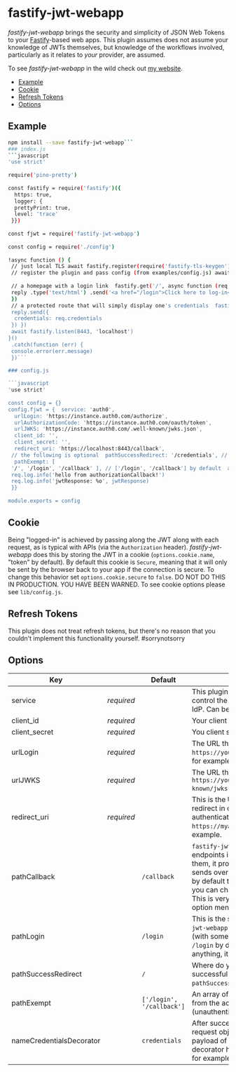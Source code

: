# fastify-jwt-webapp  
  
*fastify-jwt-webapp* brings the security and simplicity of JSON Web Tokens to your [Fastify][fastify]-based web apps.  This plugin assumes does not assume your knowledge of JWTs themselves, but knowledge of the workflows involved, particularly as it relates to *your* provider, are assumed.  
  
To see *fastify-jwt-webapp* in the wild check out [my website](https://www.charlesread.io).  
  
[fastify]: https://fastify.io/

<!-- toc -->

- [Example](#example)
- [Cookie](#cookie)
- [Refresh Tokens](#refresh-tokens)
- [Options](#options)

<!-- tocstop -->

## Example  
```bash  
npm install --save fastify-jwt-webapp```  
### index.js  
```javascript  
'use strict'  
  
require('pino-pretty')  
  
const fastify = require('fastify')({  
  https: true,  
  logger: {  
  prettyPrint: true,  
  level: 'trace'  
 }})  
  
const fjwt = require('fastify-jwt-webapp')  
  
const config = require('./config')  
  
!async function () {  
 // just local TLS await fastify.register(require('fastify-tls-keygen'))  
 // register the plugin and pass config (from examples/config.js) await fastify.register(fjwt, config.fjwt)  
  
 // a homepage with a login link  fastify.get('/', async function (req, reply) {  
 reply .type('text/html') .send('<a href="/login">Click here to log-in</a>')  
 })  
 // a protected route that will simply display one's credentials  fastify.get('/credentials', async function (req, reply) {  
 reply.send({  
  credentials: req.credentials  
 }) })  
 await fastify.listen(8443, 'localhost')  
}()  
 .catch(function (err) {  
 console.error(err.message)  
 })``` 
 
### config.js  

```javascript  
'use strict'  
  
const config = {}  
config.fjwt = {  service: 'auth0',  
  urlLogin: 'https://instance.auth0.com/authorize',  
  urlAuthorizationCode: 'https://instance.auth0.com/oauth/token',  
  urlJWKS: 'https://instance.auth0.com/.well-known/jwks.json',  
  client_id: '',  
  client_secret: '',  
  redirect_uri: 'https://localhost:8443/callback',  
 // the following is optional  pathSuccessRedirect: '/credentials', // '/' by default  
  pathExempt: [  
 '/', '/login', '/callback' ], // ['/login', '/callback'] by default  authorizationCallback: async function (jwtResponse, req, reply) {  
 req.log.info('hello from authorizationCallback!')  
 req.log.info('jwtResponse: %o', jwtResponse)  
 }}  
  
module.exports = config  
```  
  
## Cookie  
  
Being "logged-in" is achieved by passing along the JWT along with each request, as is typical with APIs (via the `Authorization` header). *fastify-jwt-webapp* does this by storing the JWT in a cookie (`options.cookie.name`, "token" by default).  By default this cookie is `Secure`, meaning that it will only be sent by the browser back to your app if the connection is secure.  To change this behavior set `options.cookie.secure` to `false`.  DO NOT DO THIS IN PRODUCTION.  YOU HAVE BEEN WARNED.  To see cookie options please see `lib/config.js`.
  
## Refresh Tokens  
  
This plugin does not treat refresh tokens, but there's no reason that you couldn't implement this functionality yourself. #sorrynotsorry  
  
## Options  
  
| Key |   | Default | Description |
| --- | --- | --- | --- |
| service | _required_  |  | This plugin makes use of "templates" that control the parameters that are sent to the IdP.  Can be `auth0` or `o365` right now. |
| client_id | _required_ |  | Your client ID. |
| client_secret | _required_ |  | You client secret. |
| urlLogin | _required_ |  | The URL that your IdP uses for login, `https://yourinstance.auth0.com/authorize`, for example. |
| urlJWKS | _required_ |  | The URL that serves your JWKS, `https://yourinstance.auth0.com/.well-known/jwks.json`, for example. |
| redirect_uri | _required_ |  | This is the URL to which an IdP should redirect in order to process the successful authentication, `https://myapp.example.com/callback`, for example. |
| pathCallback |  | `/callback` | `fastify-jwt-webapp` creates several endpoints in your application, this is one of them, it processes the stuff that your IdP sends over after successful authentication, by default the endpoint is `/callback`, but you can change that with this parameter.  This is very related to the `redirect_uri` option mentioned above. |
| pathLogin |  | `/login` | This is the second endpoint that `fastify-jwt-webapp` adds, it redirects to `urlLogin` (with some other stuff along the way), it's `/login` by default, but you can change it to anything, it's just aesthetic. |
| pathSuccessRedirect |  | `/` | Where do you get redirected after successful authentication?  `pathSuccessRedirect`, that's where. |
| pathExempt |   | `['/login', '/callback']` | An array of endpoint paths to be excluded from the actions of the plugin (unauthenticated routes). |
| nameCredentialsDecorator |  | `credentials` | After successful authentication, the fastify request object will be decorated with the payload of the JWT, you can control that decorator here, `req.theLoggedInUsersInfo` for example. |